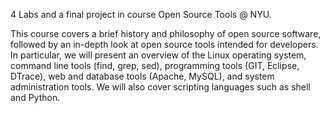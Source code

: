 4 Labs and a final project in course Open Source Tools @ NYU.

This course covers a brief history and philosophy of open source software, followed by an in-depth look at open source tools intended for developers. In particular, we will present an overview of the Linux operating system, command line tools (find, grep, sed), programming tools (GIT, Eclipse, DTrace), web and database tools (Apache, MySQL), and system administration tools. We will also cover scripting languages such as shell and Python.
